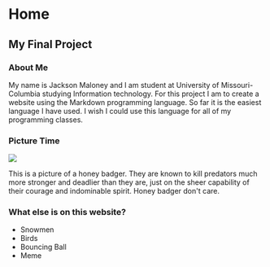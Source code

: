 
<!DOCTYPE html>
<html>
<head>
<meta charset="UTF-8">

<h1>Home</h1>

</head>

<body>
<h2>My Final Project</h2>
<h3>About Me</h3>
<p> My name is Jackson Maloney and I am student at University of Missouri-Columbia
studying Information technology.
For this project I am to create a website using the Markdown programming language.
So far it is the easiest language I have used. I wish I could use this language
for all of my programming classes.
</p>
<h3>Picture Time</h3>
<img src="https://external-content.duckduckgo.com/iu/?u=https%3A%2F%2Fi2.wp.com%2Fdestinationuganda.com%2Fwp-content%2Fuploads%2F2020%2F06%2FHoney-Badger-Uganda.jpg%3Fresize%3D1600%252C1067%26ssl%3D1&f=1&nofb=1">

<p>
  This is a picture of a honey badger. They are known to kill predators much more
stronger and deadlier than they are, just on the sheer capability of their courage
and indominable spirit. Honey badger don't care.

</p>
<h3> What else is on this website?</h3>
  <ul>
    <li>Snowmen</li>
    <li>Birds</li>
    <li>Bouncing Ball</li>
    <li>Meme</li>
  </ul>


</body>

</html>
